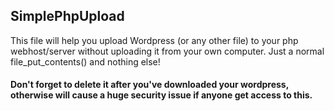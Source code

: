 ## SimplePhpUpload
This file will help you upload Wordpress (or any other file) to your php webhost/server without uploading it from your own computer.
Just a normal file_put_contents() and nothing else!
#### Don't forget to delete it after you've downloaded your wordpress, otherwise will cause a huge security issue if anyone get access to this.

